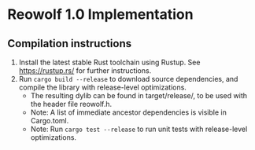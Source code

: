 # Reowolf 1.0 Implementation

## Compilation instructions
1. Install the latest stable Rust toolchain using Rustup. See https://rustup.rs/ for further instructions.
2. Run `cargo build --release` to download source dependencies, and compile the library with release-level optimizations. 
	- The resulting dylib can be found in target/release/, to be used with the header file reowolf.h.
	- Note: A list of immediate ancestor dependencies is visible in Cargo.toml.
	- Note: Run `cargo test --release` to run unit tests with release-level optimizations.
